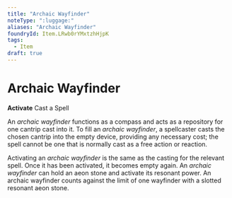 ```yaml
---
title: "Archaic Wayfinder"
noteType: ":luggage:"
aliases: "Archaic Wayfinder"
foundryId: Item.LRwb0rYMxtzhHjpK
tags:
  - Item
draft: true
---
```


# Archaic Wayfinder

**Activate** Cast a Spell

An _archaic wayfinder_ functions as a compass and acts as a repository for one cantrip cast into it. To fill an _archaic wayfinder_, a spellcaster casts the chosen cantrip into the empty device, providing any necessary cost; the spell cannot be one that is normally cast as a free action or reaction.

Activating an _archaic wayfinder_ is the same as the casting for the relevant spell. Once it has been activated, it becomes empty again. An _archaic wayfinder_ can hold an aeon stone and activate its resonant power. An archaic wayfinder counts against the limit of one wayfinder with a slotted resonant aeon stone.
